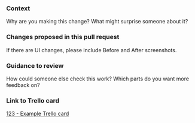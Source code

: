 ### Context

Why are you making this change? What might surprise someone about it?

### Changes proposed in this pull request

If there are UI changes, please include Before and After screenshots.

### Guidance to review

How could someone else check this work? Which parts do you want more feedback on?

### Link to Trello card

[123 - Example Trello card](http://trello.com/123-example-card)
